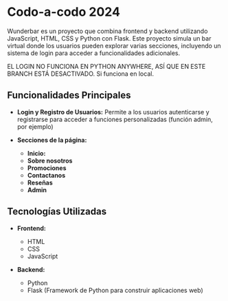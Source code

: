 # Codo-a-codo 2024

Wunderbar es un proyecto que combina frontend y backend utilizando JavaScript, HTML, CSS y Python con Flask. 
Este proyecto simula un bar virtual donde los usuarios pueden explorar varias secciones, incluyendo un sistema de login para acceder a funcionalidades adicionales.

EL LOGIN NO FUNCIONA EN PYTHON ANYWHERE, ASÍ QUE EN ESTE BRANCH ESTÁ DESACTIVADO. Si funciona en local.

## Funcionalidades Principales

- **Login y Registro de Usuarios:** Permite a los usuarios autenticarse y registrarse para acceder a funciones personalizadas (función admin, por ejemplo)
  
- **Secciones de la página:**
  - **Inicio:**
  - **Sobre nosotros**
  - **Promociones**
  - **Contactanos**
  - **Reseñas**
  - **Admin**

## Tecnologías Utilizadas

- **Frontend:**
  - HTML
  - CSS
  - JavaScript
  
- **Backend:**
  - Python
  - Flask (Framework de Python para construir aplicaciones web)
